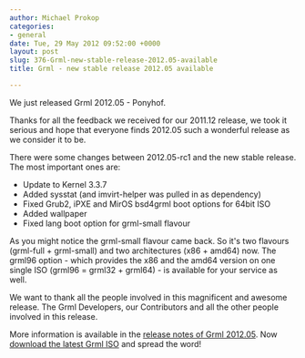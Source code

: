 ```yaml
---
author: Michael Prokop
categories:
- general
date: Tue, 29 May 2012 09:52:00 +0000
layout: post
slug: 376-Grml-new-stable-release-2012.05-available
title: Grml - new stable release 2012.05 available

---
```

We just released Grml 2012\.05 \- Ponyhof.

Thanks for all the feedback we received for our 2011\.12 release, we took it serious and hope that everyone finds 2012\.05 such a wonderful release as we consider it to be.

There were some changes between 2012\.05\-rc1 and the new stable release. The most important ones are:

* Update to Kernel 3\.3\.7
* Added sysstat (and imvirt\-helper was pulled in as dependency)
* Fixed Grub2, iPXE and MirOS bsd4grml boot options for 64bit ISO
* Added wallpaper
* Fixed lang boot option for grml\-small flavour

As you might notice the grml\-small flavour came back. So it's two flavours (grml\-full \+ grml\-small) and two architectures (x86 \+ amd64\) now. The grml96 option \- which provides the x86 and the amd64 version on one single ISO (grml96 \= grml32 \+ grml64\) \- is available for your service as well.

We want to thank all the people involved in this magnificent and awesome release. The Grml Developers, our Contributors and all the other people involved in this release.

More information is available in the [release notes of Grml 2012\.05](http://grml.org/changelogs/README-grml-2012.05/). Now [download the latest Grml ISO](http://grml.org/download/) and spread the word!
